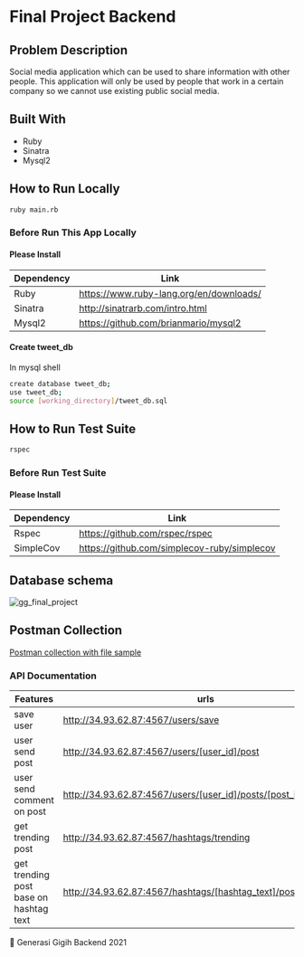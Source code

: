 # Final Project Backend

## Problem Description

Social media application which can be used to share information with other people. This application will only be used by people that work in a certain company so we cannot use existing public social media.

## Built With
- Ruby
- Sinatra
- Mysql2

## How to Run Locally

```sh
ruby main.rb
```

### Before Run This App Locally

#### Please Install 
| Dependency | Link |
| ------ | ------ |
| Ruby | https://www.ruby-lang.org/en/downloads/ |
| Sinatra | http://sinatrarb.com/intro.html |
| Mysql2 | https://github.com/brianmario/mysql2 |

#### Create tweet_db
In mysql shell

```sh
create database tweet_db; 
use tweet_db;
source [working_directory]/tweet_db.sql
```

## How to Run Test Suite

```sh
rspec

```
### Before Run Test Suite

#### Please Install 
| Dependency | Link |
| ------ | ------ |
| Rspec | https://github.com/rspec/rspec |
| SimpleCov | https://github.com/simplecov-ruby/simplecov |

## Database schema
![gg_final_project](https://user-images.githubusercontent.com/86975716/129534967-0b7b353e-76ad-4abb-9873-124bbe405051.png)

## Postman Collection
[Postman collection with file sample](https://github.com/YudoWorks/generasi_gigih_final_project/tree/main/postman_collection_with_file_sample)

### API Documentation 
| Features | urls |
| ------ | ------ |
| save user | http://34.93.62.87:4567/users/save |
| user send post | http://34.93.62.87:4567/users/[user_id]/post |
| user send comment on post | http://34.93.62.87:4567/users/[user_id]/posts/[post_id]/comment |
| get trending post | http://34.93.62.87:4567/hashtags/trending |
| get trending post base on hashtag text | http://34.93.62.87:4567/hashtags/[hashtag_text]/posts |

💪 Generasi Gigih Backend 2021

